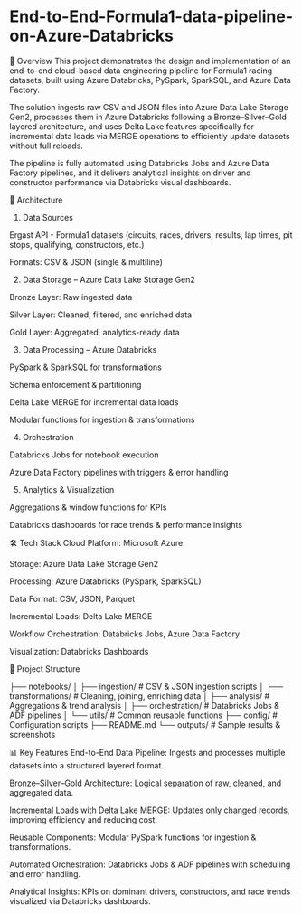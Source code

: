# End-to-End-Formula1-data-pipeline-on-Azure-Databricks
📌 Overview
This project demonstrates the design and implementation of an end-to-end cloud-based data engineering pipeline for Formula1 racing datasets, built using Azure Databricks, PySpark, SparkSQL, and Azure Data Factory.

The solution ingests raw CSV and JSON files into Azure Data Lake Storage Gen2, processes them in Azure Databricks following a Bronze–Silver–Gold layered architecture, and uses Delta Lake features specifically for incremental data loads via MERGE operations to efficiently update datasets without full reloads.

The pipeline is fully automated using Databricks Jobs and Azure Data Factory pipelines, and it delivers analytical insights on driver and constructor performance via Databricks visual dashboards.

🚀 Architecture
1. Data Sources

Ergast API - Formula1 datasets (circuits, races, drivers, results, lap times, pit stops, qualifying, constructors, etc.)

Formats: CSV & JSON (single & multiline)

2. Data Storage – Azure Data Lake Storage Gen2

Bronze Layer: Raw ingested data

Silver Layer: Cleaned, filtered, and enriched data

Gold Layer: Aggregated, analytics-ready data

3. Data Processing – Azure Databricks

PySpark & SparkSQL for transformations

Schema enforcement & partitioning

Delta Lake MERGE for incremental data loads

Modular functions for ingestion & transformations

4. Orchestration

Databricks Jobs for notebook execution

Azure Data Factory pipelines with triggers & error handling

5. Analytics & Visualization

Aggregations & window functions for KPIs

Databricks dashboards for race trends & performance insights

🛠️ Tech Stack
Cloud Platform: Microsoft Azure

Storage: Azure Data Lake Storage Gen2

Processing: Azure Databricks (PySpark, SparkSQL)

Data Format: CSV, JSON, Parquet

Incremental Loads: Delta Lake MERGE

Workflow Orchestration: Databricks Jobs, Azure Data Factory

Visualization: Databricks Dashboards

📂 Project Structure

├── notebooks/
│   ├── ingestion/                # CSV & JSON ingestion scripts
│   ├── transformations/          # Cleaning, joining, enriching data
│   ├── analysis/                # Aggregations & trend analysis
│   ├── orchestration/            # Databricks Jobs & ADF pipelines
│   └── utils/                     # Common reusable functions
├── config/                        # Configuration scripts
├── README.md
└── outputs/                       # Sample results & screenshots

📊 Key Features
End-to-End Data Pipeline: Ingests and processes multiple datasets into a structured layered format.

Bronze–Silver–Gold Architecture: Logical separation of raw, cleaned, and aggregated data.

Incremental Loads with Delta Lake MERGE: Updates only changed records, improving efficiency and reducing cost.

Reusable Components: Modular PySpark functions for ingestion & transformations.

Automated Orchestration: Databricks Jobs & ADF pipelines with scheduling and error handling.

Analytical Insights: KPIs on dominant drivers, constructors, and race trends visualized via Databricks dashboards.
